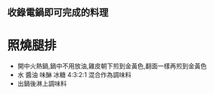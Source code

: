 ## 收錄電鍋即可完成的料理

照燒腿排
=====
* 開中火熱鍋,鍋中不用放油,雞皮朝下煎到金黃色,翻面一樣再煎到金黃色
* 水 醬油 味醂 冰糖 4:3:2:1 混合作為調味料
* 出鍋後淋上調味料
